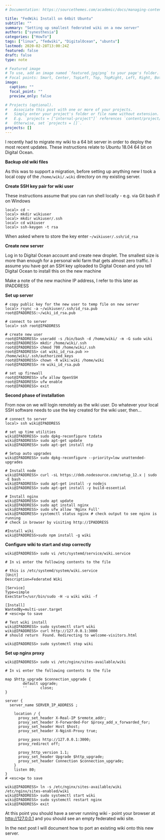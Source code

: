 ```yaml
---
# Documentation: https://sourcethemes.com/academic/docs/managing-content/

title: "FedWiki Install on 64bit Ubuntu"
subtitle: ""
summary: "Setting up smallest federated wiki on a new server"
authors: ["synesthesia"]
categories: ["HowTo"]
tags: ["linux", "fedwiki", "DigitalOcean", "ubuntu"]
lastmod: 2020-02-28T13:00:24Z
featured: false
draft: false
type: note

# Featured image
# To use, add an image named `featured.jpg/png` to your page's folder.
# Focal points: Smart, Center, TopLeft, Top, TopRight, Left, Right, BottomLeft, Bottom, BottomRight.
image:
  caption: ""
  focal_point: ""
  preview_only: false

# Projects (optional).
#   Associate this post with one or more of your projects.
#   Simply enter your project's folder or file name without extension.
#   E.g. `projects = ["internal-project"]` references `content/project/deep-learning/index.md`.
#   Otherwise, set `projects = []`.
projects: []
---
```

I recently had to migrate my wiki to a 64 bit server in order to deploy the most recent updates. These instructions relate to Ubuntu 18.04 64 bit on Digital Ocean.

**Backup old wiki files**

As this was to support a migration, before setting up anything new I took a local copy of the `/home/wiki/.wiki` directory on my existing server.

**Create SSH key pair for wiki user**

These instructions assume that you can run shell locally - e.g. via Git bash if on Windows

```shell
local> cd ~
local> mkdir wikiuser
local> mkdir wikiuser/.ssh
local> cd wikiuser
local> ssh-keygen -t rsa
```

When asked where to store the key enter `~/wikiuser/.ssh/id_rsa`

**Create new server**

Log in to Digital Ocean account and create new droplet. The smallest size is more than enough for a personal wiki farm that gets almost zero traffic. I assume you have got an SSH key uploaded to Digital Ocean and you tell Digital Ocean to install this on the new machine

Make a note of the new machine IP address, I refer to this later as IPADDRESS 

**Set up server**

```shell
# copy public key for the new user to temp file on new server
local> rsync -a ~/wikiuser/.ssh/id_rsa.pub root@IPADDRESS:~/wiki_id_rsa.pub

# connect to server
local> ssh root@IPADDRESS

# create new user
root@IPADDRESS> useradd -s /bin/bash -d /home/wiki/ -m -G sudo wiki
root@IPADDRESS> mkdir /home/wiki/.ssh
root@IPADDRESS> chmod 700 /home/wiki/.ssh
root@IPADDRESS> cat wiki_id_rsa.pub >>  /home/wiki/.ssh/authorized_keys
root@IPADDRESS> chown -R wiki:wiki /home/wiki
root@IPADDRESS> rm wiki_id_rsa.pub

# set up firewall
root@IPADDRESS> ufw allow OpenSSH
root@IPADDRESS> ufw enable
root@IPADDRESS> exit
```

**Second phase of installation**

From now on we will login remotely as the wiki user.
Do whatever your local SSH software needs to use the key created for the wiki user, then...

```shell
# connect to server
local> ssh wiki@IPADDRESS

# set up time utilities
wiki@IPADDRESS> sudo dpkg-reconfigure tzdata
wiki@IPADDRESS> sudo apt-get update
wiki@IPADDRESS> sudo apt-get install ntp

# Setup auto upgrades
wiki@IPADDRESS> sudo dpkg-reconfigure --priority=low unattended-upgrades

# Install node
wiki@IPADDRESS> curl -sL https://deb.nodesource.com/setup_12.x | sudo -E bash -
wiki@IPADDRESS> sudo apt-get install -y nodejs
wiki@IPADDRESS> sudo apt-get install -y build-essential

# Install nginx
wiki@IPADDRESS> sudo apt update
wiki@IPADDRESS> sudo apt install nginx
wiki@IPADDRESS> sudo ufw allow 'Nginx Full'
wiki@IPADDRESS> systemctl status nginx # check output to see nginx is running
# check in browser by visiting http://IPADDRESS

#Install wiki
wiki@IPADDRESS>sudo npm install -g wiki
```

**Configure wiki to start and stop correctly**

```shell
wiki@IPADDRESS> sudo vi /etc/systemd/service/wiki.service  

# In vi enter the following contents to the file

# this is /etc/systemd/system/wiki.service
[Unit]
Description=Federated Wiki

[Service]
Type=simple
ExecStart=/usr/bin/sudo -H -u wiki wiki -f

[Install]
WantedBy=multi-user.target
# <esc>qw to save

# Test wiki install
wiki@IPADDRESS> sudo systemctl start wiki
wiki@IPADDRESS> curl http://127.0.0.1:3000 
# should return  Found. Redirecting to welcome-visitors.html

wiki@IPADDRESS> sudo systemctl stop wiki
```

**Set up nginx proxy**

```shell
wiki@IPADDRESS> sudo vi /etc/nginx/sites-available/wiki

# In vi enter the following contents to the file

map $http_upgrade $connection_upgrade {
        default upgrade;
        ''      close;
}

server {
  server_name SERVER_IP_ADDRESS ;

    location / {
      proxy_set_header X-Real-IP $remote_addr;
      proxy_set_header X-Forwarded-For $proxy_add_x_forwarded_for;
      proxy_set_header Host $host;
      proxy_set_header X-NginX-Proxy true;
  
      proxy_pass http://127.0.0.1:3000;
      proxy_redirect off;
  
      proxy_http_version 1.1;
      proxy_set_header Upgrade $http_upgrade;
      proxy_set_header Connection $connection_upgrade;
    }
    listen 80;
}
# <esc>qw to save

wiki@IPADDRESS> ln -s /etc/nginx/sites-available/wiki /etc/nginx/sites-enabled/wiki
wiki@IPADDRESS> sudo systemctl start wiki
wiki@IPADDRESS> sudo systemctl restart nginx
wiki@IPADDRESS> exit
```

At this point you should have a server running wiki - point your browser at http://127.0.0.1 and you should see an empty federated wiki site.

In the next post I will document how to port an existing wiki onto this new server.
